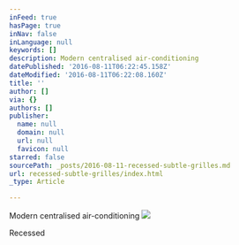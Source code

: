 ```yaml
---
inFeed: true
hasPage: true
inNav: false
inLanguage: null
keywords: []
description: Modern centralised air-conditioning
datePublished: '2016-08-11T06:22:45.158Z'
dateModified: '2016-08-11T06:22:08.160Z'
title: ''
author: []
via: {}
authors: []
publisher:
  name: null
  domain: null
  url: null
  favicon: null
starred: false
sourcePath: _posts/2016-08-11-recessed-subtle-grilles.md
url: recessed-subtle-grilles/index.html
_type: Article

---
```

Modern centralised air-conditioning
![](https://the-grid-user-content.s3-us-west-2.amazonaws.com/d8f9d569-2f21-4ea1-bba0-9bb7abe31cec.jpg)

Recessed